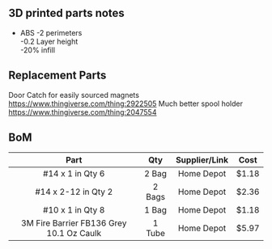 

## 3D printed parts notes
* ABS
-2 perimeters  
-0.2 Layer height  
-20% infill
## Replacement Parts
Door Catch for easily sourced magnets https://www.thingiverse.com/thing:2922505
Much better spool holder https://www.thingiverse.com/thing:2047554


## BoM
| Part | Qty | Supplier/Link | Cost | 
| :---: | :---: | :---: | :---: |
| #14 x 1 in Qty 6 | 2 Bag | Home Depot | $1.18 |
| #14 x 2-12 in Qty 2 | 2 Bags | Home Depot | $2.36 |
| #10 x 1 in Qty 8 | 1 Bag | Home Depot | $1.18 |
| 3M Fire Barrier FB136 Grey 10.1 Oz Caulk | 1 Tube | Home Depot | $5.97 |
<!--stackedit_data:
eyJoaXN0b3J5IjpbLTI4OTYyMDg1OSwxODQyMDQ0MjI4LDE5MT
A0NDU0MjMsMTAxOTMyNDYxNywtNDE1OTc3OTI2XX0=
-->